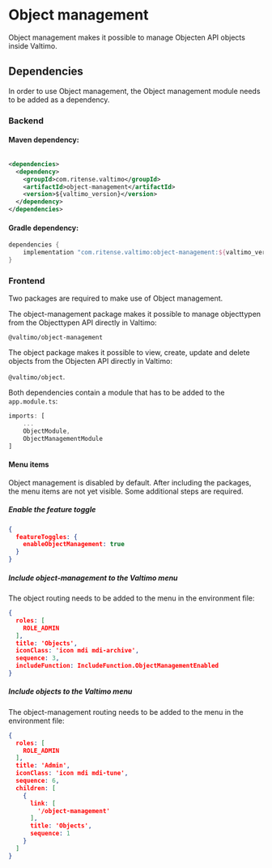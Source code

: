 # Object management

Object management makes it possible to manage Objecten API objects inside Valtimo.

## Dependencies

In order to use Object management, the Object management module needs to be added as a dependency.

### Backend

#### Maven dependency:

```xml

<dependencies>
  <dependency>
    <groupId>com.ritense.valtimo</groupId>
    <artifactId>object-management</artifactId>
    <version>${valtimo_version}</version>
  </dependency>
</dependencies>
```

#### Gradle dependency:

```groovy
dependencies {
    implementation "com.ritense.valtimo:object-management:${valtimo_version}"
}
```

### Frontend

Two packages are required to make use of Object management.

The object-management package makes it possible to manage objecttypen from the Objecttypen API directly in Valtimo:

```@valtimo/object-management```

The object package makes it possible to view, create, update and delete objects from the Objecten API directly in
Valtimo:

```@valtimo/object```.

Both dependencies contain a module that has to be added to the `app.module.ts`:

```ts
imports: [
    ...
    ObjectModule,
    ObjectManagementModule
]
```

#### Menu items

Object management is disabled by default. After including the packages, the menu items are not yet visible. Some
additional steps are required.

##### Enable the feature toggle

```json
{
  featureToggles: {
    enableObjectManagement: true
  }
}
```

##### Include object-management to the Valtimo menu

The object routing needs to be added to the menu in the environment file:

```json
{
  roles: [
    ROLE_ADMIN
  ],
  title: 'Objects',
  iconClass: 'icon mdi mdi-archive',
  sequence: 3,
  includeFunction: IncludeFunction.ObjectManagementEnabled
}
```

##### Include objects to the Valtimo menu

The object-management routing needs to be added to the menu in the environment file:

```json
{
  roles: [
    ROLE_ADMIN
  ],
  title: 'Admin',
  iconClass: 'icon mdi mdi-tune',
  sequence: 6,
  children: [
    {
      link: [
        '/object-management'
      ],
      title: 'Objects',
      sequence: 1
    }
  ]
}
```


